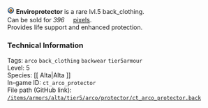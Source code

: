 ![ ](https://raw.githubusercontent.com/Ceterai/Enternia/main/items/armors/alta/tier5/arco/protector/icon.png) **Enviroprotector** is a rare lvl.5 back_clothing.  
Can be sold for *396* <img src="https://starbounder.org/mediawiki/images/2/21/Pixel.png" width="12" height="16"/> [pixels](https://starbounder.org/Pixel).  
Provides life support and enhanced protection.

### Technical Information

Tags: `arco` `back_clothing` `backwear` `tier5armour`  
Level: 5  
Species: [[ Alta|Alta ]]  
In-game ID: `ct_arco_protector`  
File path (GitHub link): [`/items/armors/alta/tier5/arco/protector/ct_arco_protector.back`](https://github.com/Ceterai/Enternia/blob/main/items/armors/alta/tier5/arco/protector/ct_arco_protector.back)
